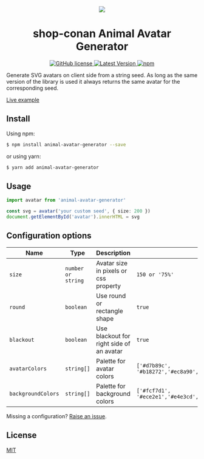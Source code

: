 
<div align="center">
  <img src="https://raw.githubusercontent.com/roma-lukashik/animal-avatar-generator/e9b435bb28c8ae2dda224678bdda8faad6035373/preview.svg"/>
</div>

<h1 align="center">shop-conan Animal Avatar Generator</h1>

<div align="center">
  <a href="https://github.com/roma-lukashik/animal-avatar-generator/blob/master/LICENSE">
    <img alt="GitHub license" src="https://img.shields.io/github/license/roma-lukashik/animal-avatar-generator">
  </a>
  <a href="https://www.npmjs.com/package/animal-avatar-generator" target="_blank">
    <img src="https://img.shields.io/npm/v/animal-avatar-generator" alt="Latest Version">
  </a>
  <a href="https://www.npmjs.com/package/animal-avatar-generator" target="_blank">
    <img alt="npm" src="https://img.shields.io/npm/dw/animal-avatar-generator">
  </a>
</div>

Generate SVG avatars on client side from a string seed.
As long as the same version of the library is used it always returns the same avatar for the corresponding seed.

<a href="https://roma-lukashik.github.io/animal-avatar-generator/dist/">Live example</a>

<h2>Install</h2>

Using npm:
```bash
$ npm install animal-avatar-generator --save
```
or using yarn:
```bash
$ yarn add animal-avatar-generator
```

<h2>Usage</h2>

```ts
import avatar from 'animal-avatar-generator'

const svg = avatar('your custom seed', { size: 200 })
document.getElementById('avatar').innerHTML = svg
```

<h2>Configuration options</h2>

|Name| Type               | Description                           | Default                                                          |
|---|--------------------|---------------------------------------|------------------------------------------------------------------|
|`size`| `number or string` | Avatar size in pixels or css property | `150 or '75%'`                                                   |
|`round`| `boolean`          | Use round or rectangle shape          | `true`                                                           |
|`blackout`| `boolean`          | Use blackout for right side of an avatar | `true`                                                           |
|`avatarColors`| `string[]`         | Palette for avatar colors             | `['#d7b89c', '#b18272','#ec8a90','#a1Ac88','#99c9bd','#50c8c6']` |
|`backgroundColors`| `string[]`         | Palette for background colors         | `['#fcf7d1', '#ece2e1','#e4e3cd','#c4ddd6','#b5f4bc']`           |

Missing a configuration? [Raise an issue](https://github.com/roma-lukashik/animal-avatar-generator/issues/new?title=New%20configuration:).

<h2>License</h2>
<a href="https://github.com/roma-lukashik/animal-avatar-generator/blob/master/LICENSE">MIT</a>
